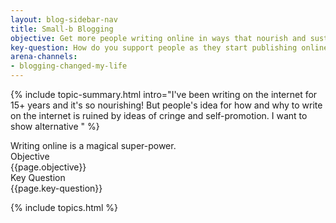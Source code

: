 ```yaml
---
layout: blog-sidebar-nav
title: Small-b Blogging
objective: Get more people writing online in ways that nourish and sustain them.
key-question: How do you support people as they start publishing online?
arena-channels:
- blogging-changed-my-life
---
```


{% include topic-summary.html intro="I've been writing on the internet for 15+ years and it's so nourishing! But people's idea for how and why to write on the internet is ruined by ideas of cringe and self-promotion. I want to show alternative  " %}

<div class="bg-washed-green br2 pa4 ba b--newgreen">
Writing online is a magical super-power. 
<div class="flex flex-wrap pt4">
<div class="w-50-l w-100 pb2 f5"><div class="ttu newgreen b pb2">Objective</div><div class="i">{{page.objective}}</div></div>
<div class="w-50-l w-100 pb2 f5"><div class="ttu newgreen b pb2">Key Question</div><div class="i">{{page.key-question}}</div></div>
</div>
</div>


{% include topics.html %}